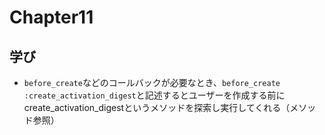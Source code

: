 # Chapter11

## 学び
* `before_create`などのコールバックが必要なとき、`before_create :create_activation_digest`と記述するとユーザーを作成する前にcreate_activation_digestというメソッドを探索し実行してくれる（メソッド参照）  

